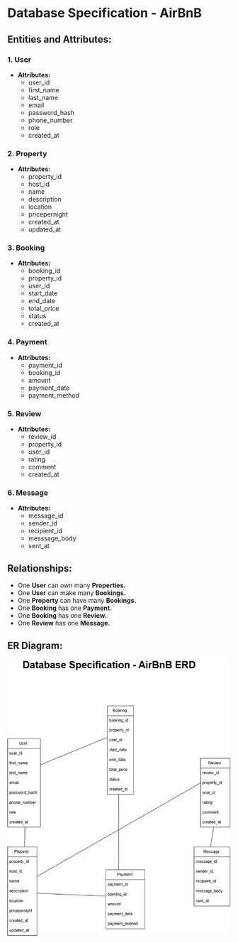 # Database Specification - AirBnB 
## Entities and Attributes: 

### **1. User** 
- **Attributes:** 
  - user_id 
  - first_name 
  - last_name 
  - email 
  - password_hash 
  - phone_number 
  - role 
  - created_at
    
### **2. Property** 
- **Attributes:** 
  - property_id 
  - host_id 
  - name 
  - description 
  - location 
  - pricepernight 
  - created_at 
  - updated_at
    
### **3. Booking** 
- **Attributes:** 
  - booking_id 
  - property_id 
  - user_id 
  - start_date 
  - end_date 
  - total_price 
  - status 
  - created_at
    
### **4. Payment** 
- **Attributes:** 
  - payment_id 
  - booking_id 
  - amount 
  - payment_date 
  - payment_method
    
### **5. Review** 
- **Attributes:** 
  - review_id 
  - property_id 
  - user_id
  - rating
  - comment
  - created_at
    
### **6. Message** 
- **Attributes:** 
  - message_id 
  - sender_id 
  - recipient_id
  - messsage_body
  - sent_at
    
## Relationships: 
- One **User** can own many **Properties.** 
- One **User** can make many **Bookings.** 
- One **Property** can have many **Bookings.** 
- One **Booking** has one **Payment.** 
- One **Booking** has one **Review.**
- One **Review** has one **Message.** 

## ER Diagram: 
![ERD drawing](ERD.drawio.png) 







